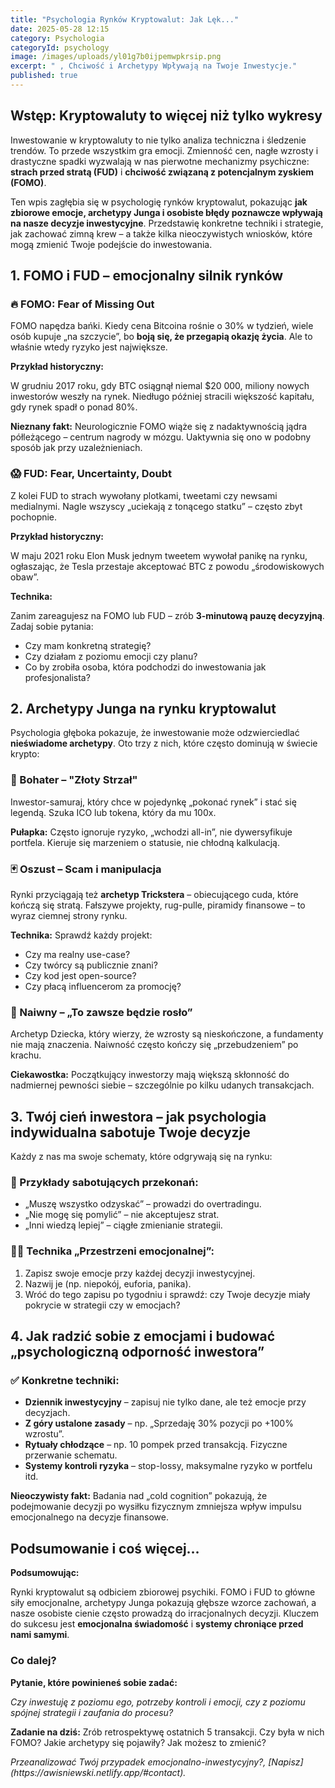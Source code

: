 ```yaml
---
title: "Psychologia Rynków Kryptowalut: Jak Lęk..."
date: 2025-05-28 12:15
category: Psychologia
categoryId: psychology
image: /images/uploads/yl01g7b0ijpemwpkrsip.png
excerpt: " , Chciwość i Archetypy Wpływają na Twoje Inwestycje."
published: true
---
```

<h2>Wstęp: Kryptowaluty to więcej niż tylko wykresy</h2>

<p>Inwestowanie w kryptowaluty to nie tylko analiza techniczna i śledzenie trendów. To przede wszystkim gra emocji. Zmienność cen, nagłe wzrosty i drastyczne spadki wyzwalają w nas pierwotne mechanizmy psychiczne: <strong>strach przed stratą (FUD)</strong> i <strong>chciwość związaną z potencjalnym zyskiem (FOMO)</strong>.</p>

<p>Ten wpis zagłębia się w psychologię rynków kryptowalut, pokazując <strong>jak zbiorowe emocje, archetypy Junga i osobiste błędy poznawcze wpływają na nasze decyzje inwestycyjne</strong>. Przedstawię konkretne techniki i strategie, jak zachować zimną krew – a także kilka nieoczywistych wniosków, które mogą zmienić Twoje podejście do inwestowania.</p>

<h2>1. FOMO i FUD – emocjonalny silnik rynków</h2>

<h3>🔥 FOMO: Fear of Missing Out</h3>

<p>FOMO napędza bańki. Kiedy cena Bitcoina rośnie o 30% w tydzień, wiele osób kupuje „na szczycie”, bo <strong>boją się, że przegapią okazję życia</strong>. Ale to właśnie wtedy ryzyko jest największe.</p>

<p><strong>Przykład historyczny:</strong><br>

W grudniu 2017 roku, gdy BTC osiągnął niemal $20 000, miliony nowych inwestorów weszły na rynek. Niedługo później stracili większość kapitału, gdy rynek spadł o ponad 80%.</p>

<p><strong>Nieznany fakt:</strong> Neurologicznie FOMO wiąże się z nadaktywnością jądra półleżącego – centrum nagrody w mózgu. Uaktywnia się ono w podobny sposób jak przy uzależnieniach.</p>

<h3>😱 FUD: Fear, Uncertainty, Doubt</h3>

<p>Z kolei FUD to strach wywołany plotkami, tweetami czy newsami medialnymi. Nagle wszyscy „uciekają z tonącego statku” – często zbyt pochopnie.</p>

<p><strong>Przykład historyczny:</strong><br>

W maju 2021 roku Elon Musk jednym tweetem wywołał panikę na rynku, ogłaszając, że Tesla przestaje akceptować BTC z powodu „środowiskowych obaw”.</p>

<p><strong>Technika:</strong><br>

Zanim zareagujesz na FOMO lub FUD – zrób <strong>3-minutową pauzę decyzyjną</strong>. Zadaj sobie pytania:</p>

<ul>

  <li>Czy mam konkretną strategię?</li>

  <li>Czy działam z poziomu emocji czy planu?</li>

  <li>Co by zrobiła osoba, która podchodzi do inwestowania jak profesjonalista?</li>

</ul>

<h2>2. Archetypy Junga na rynku kryptowalut</h2>

<p>Psychologia głęboka pokazuje, że inwestowanie może odzwierciedlać <strong>nieświadome archetypy</strong>. Oto trzy z nich, które często dominują w świecie krypto:</p>

<h3>🦸 Bohater – "Złoty Strzał"</h3>

<p>Inwestor-samuraj, który chce w pojedynkę „pokonać rynek” i stać się legendą. Szuka ICO lub tokena, który da mu 100x.</p>

<p><strong>Pułapka:</strong> Często ignoruje ryzyko, „wchodzi all-in”, nie dywersyfikuje portfela. Kieruje się marzeniem o statusie, nie chłodną kalkulacją.</p>

<h3>🃏 Oszust – Scam i manipulacja</h3>

<p>Rynki przyciągają też <strong>archetyp Trickstera</strong> – obiecującego cuda, które kończą się stratą. Fałszywe projekty, rug-pulle, piramidy finansowe – to wyraz ciemnej strony rynku.</p>

<p><strong>Technika:</strong> Sprawdź każdy projekt:</p>

<ul>

  <li>Czy ma realny use-case?</li>

  <li>Czy twórcy są publicznie znani?</li>

  <li>Czy kod jest open-source?</li>

  <li>Czy płacą influencerom za promocję?</li>

</ul>

<h3>👶 Naiwny – „To zawsze będzie rosło”</h3>

<p>Archetyp Dziecka, który wierzy, że wzrosty są nieskończone, a fundamenty nie mają znaczenia. Naiwność często kończy się „przebudzeniem” po krachu.</p>

<p><strong>Ciekawostka:</strong> Początkujący inwestorzy mają większą skłonność do nadmiernej pewności siebie – szczególnie po kilku udanych transakcjach.</p>

<h2>3. Twój cień inwestora – jak psychologia indywidualna sabotuje Twoje decyzje</h2>

<p>Każdy z nas ma swoje schematy, które odgrywają się na rynku:</p>

<h3>🔁 Przykłady sabotujących przekonań:</h3>

<ul>

  <li>„Muszę wszystko odzyskać” – prowadzi do overtradingu.</li>

  <li>„Nie mogę się pomylić” – nie akceptujesz strat.</li>

  <li>„Inni wiedzą lepiej” – ciągłe zmienianie strategii.</li>

</ul>

<h3>🧘‍♂️ Technika „Przestrzeni emocjonalnej”:</h3>

<ol>

  <li>Zapisz swoje emocje przy każdej decyzji inwestycyjnej.</li>

  <li>Nazwij je (np. niepokój, euforia, panika).</li>

  <li>Wróć do tego zapisu po tygodniu i sprawdź: czy Twoje decyzje miały pokrycie w strategii czy w emocjach?</li>

</ol>

<h2>4. Jak radzić sobie z emocjami i budować „psychologiczną odporność inwestora”</h2>

<h3>✅ Konkretne techniki:</h3>

<ul>

  <li><strong>Dziennik inwestycyjny</strong> – zapisuj nie tylko dane, ale też emocje przy decyzjach.</li>

  <li><strong>Z góry ustalone zasady</strong> – np. „Sprzedaję 30% pozycji po +100% wzrostu”.</li>

  <li><strong>Rytuały chłodzące</strong> – np. 10 pompek przed transakcją. Fizyczne przerwanie schematu.</li>

  <li><strong>Systemy kontroli ryzyka</strong> – stop-lossy, maksymalne ryzyko w portfelu itd.</li>

</ul>

<p><strong>Nieoczywisty fakt:</strong> Badania nad „cold cognition” pokazują, że podejmowanie decyzji po wysiłku fizycznym zmniejsza wpływ impulsu emocjonalnego na decyzje finansowe.</p>

<h2>Podsumowanie i coś więcej…</h2>

<p><strong>Podsumowując:</strong><br>

Rynki kryptowalut są odbiciem zbiorowej psychiki. FOMO i FUD to główne siły emocjonalne, archetypy Junga pokazują głębsze wzorce zachowań, a nasze osobiste cienie często prowadzą do irracjonalnych decyzji. Kluczem do sukcesu jest <strong>emocjonalna świadomość</strong> i <strong>systemy chroniące przed nami samymi</strong>.</p>

<h3>Co dalej?</h3>

<p><strong>Pytanie, które powinieneś sobie zadać:</strong><br>

<em>Czy inwestuję z poziomu ego, potrzeby kontroli i emocji, czy z poziomu spójnej strategii i zaufania do procesu?</em></p>

<p><strong>Zadanie na dziś:</strong> Zrób retrospektywę ostatnich 5 transakcji. Czy była w nich FOMO? Jakie archetypy się pojawiły? Jak możesz to zmienić?</p>

<p><em> Przeanalizować Twój przypadek emocjonalno-inwestycyjny?, [Napisz](https://awisniewski.netlify.app/#contact). </em></p>
